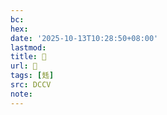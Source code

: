 ```yaml
---
bc:
hex:
date: '2025-10-13T10:28:50+08:00'
lastmod:
title: 􄗒
url: 􄗒
tags: [㲍]
src: DCCV
note:
---
```

